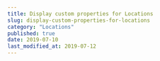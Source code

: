 ```yaml
---
title: Display custom properties for Locations
slug: display-custom-properties-for-locations
category: "Locations"
published: true
date: 2019-07-10
last_modified_at: 2019-07-12
---
```

